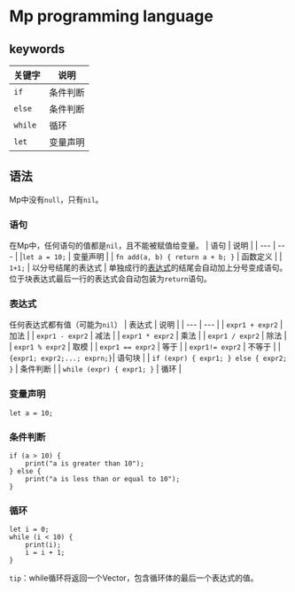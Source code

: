 # Mp programming language
## keywords
| 关键字 | 说明 |
| --- | --- |
| `if` | 条件判断 |
| `else` | 条件判断 |
| `while` | 循环 |
| `let` | 变量声明 |
## 语法
Mp中没有`null`，只有`nil`。

### 语句
在Mp中，任何语句的值都是`nil`，且不能被赋值给变量。
| 语句 | 说明 |
| --- | --- |
|`let a = 10;` | 变量声明 |
| `fn add(a, b) { return a + b; }` | 函数定义 |
| `1+1;` | 以分号结尾的表达式 |
单独成行的[表达式](#表达式)的结尾会自动加上分号变成语句。
位于块表达式最后一行的表达式会自动包装为`return`语句。
### 表达式
任何表达式都有值（可能为`nil`）
| 表达式 | 说明 |
| --- | --- |
| `expr1 + expr2` | 加法 |
| `expr1 - expr2` | 减法 |
| `expr1 * expr2` | 乘法 |
| `expr1 / expr2` | 除法 |
| `expr1 % expr2` | 取模 |
| `expr1 == expr2` | 等于 |
| `expr1!= expr2` | 不等于 |
| `{expr1; expr2;...; exprn;}`| 语句块 |
| `if (expr) { expr1; } else { expr2; }` | 条件判断 |
| `while (expr) { expr1; }` | 循环 |
### 变量声明
```
let a = 10;
```
### 条件判断
```
if (a > 10) {
    print("a is greater than 10");
} else {
    print("a is less than or equal to 10");
}
```
### 循环
```
let i = 0;
while (i < 10) {
    print(i);
    i = i + 1;
}
```
`tip`：while循环将返回一个Vector，包含循环体的最后一个表达式的值。